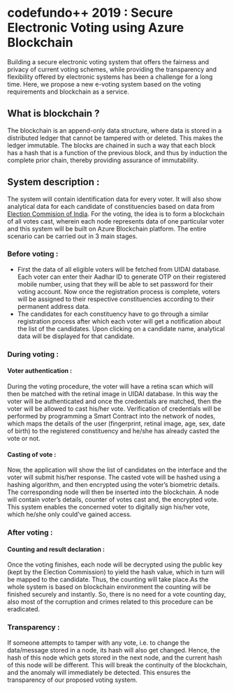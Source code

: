 # codefundo++ 2019 : Secure Electronic Voting using Azure Blockchain
Building a secure electronic voting system that offers the fairness and privacy of current voting schemes, while providing the transparency and flexibility offered by electronic systems has been a challenge for a long time. Here, we propose a new e-voting system based on the voting requirements and blockchain as a service.

## What is blockchain ?
The blockchain is an append-only data structure, where data is stored in a distributed ledger that cannot be tampered with or deleted. This makes the ledger immutable. The blocks are chained in such a way that each block has a hash that is a function of the previous block, and thus by induction the complete prior chain, thereby providing assurance of immutability.

## System description :
The system will contain identification data for every voter. It will also show analytical data for each candidate of constituencies based on data from [Election Commision of India](https://eci.gov.in/candidate-political-parties/link-to-candidate-affidavits). For the voting,  the idea is to form a blockchain of all votes cast, wherein each node represents data of one particular voter and this system will be built on Azure Blockchain platform. The entire scenario can be carried out in 3 main stages.

### Before voting :
- First the data of all eligible voters will be fetched from UIDAI database. Each voter can enter their Aadhar ID to generate OTP on their registered mobile number, using that they will be able to set password for their voting account. Now once the registration process is complete, voters will be assigned to their respective constituencies according to their permanent address data. 
- The candidates for each constituency have to go through a similar registration process after which each voter will get a notification about the list of the candidates. Upon clicking on a candidate name, analytical data will be displayed for that candidate. 

### During voting :
#### Voter authentication :
During the voting procedure, the voter will have a retina scan which will then be matched with the retinal image in UIDAI database. In this way the voter will be authenticated and once the credentials are matched, then the voter will be allowed to cast his/her vote. Verification of credentials will be performed by programming a Smart Contract into the network of nodes, which maps the details of the user (fingerprint, retinal image, age, sex, date of birth) to the registered constituency and he/she has already casted the vote or not.
#### Casting of vote :
Now, the application will show the list of candidates on the interface and the voter will submit his/her response. The casted vote will be hashed using a hashing algorithm, and then encrypted using the voter’s biometric details. The corresponding node will then be inserted into the blockchain. A node will contain voter’s details, counter of votes cast and, the encrypted vote. This system enables the concerned voter to digitally sign his/her vote, which he/she only could’ve gained access.
### After voting :
#### Counting and result declaration :
Once the voting finishes, each node will be decrypted using the public key (kept by the Election Commission) to yield the hash value, which in turn will be mapped to the candidate. Thus, the counting will take place.As the whole system is based on blockchain environment the counting will be finished securely and instantly. So, there is no need for a vote counting day, also most of the corruption and crimes related to this procedure can be eradicated.

### Transparency :
If someone attempts to tamper with any vote, i.e. to change the data/message stored in a node, its hash will also get changed. Hence,  the hash of this node which gets stored in the next node, and the current hash of this node will be different. This will break the continuity of the blockchain, and the anomaly will immediately be detected. This ensures the transparency of our proposed voting system.
